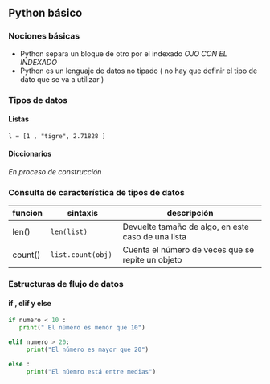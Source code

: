 ## Python básico

### Nociones básicas
- Python separa un bloque de otro por el indexado *OJO CON EL INDEXADO*
- Python es un lenguaje de datos no tipado ( no hay que definir el tipo de dato que se va a utilizar )

### Tipos de datos

#### Listas

` l = [1 , "tigre", 2.71828 ] `


#### Diccionarios
*En proceso de construcción*

### Consulta de característica de tipos de datos
funcion | sintaxis  | descripción
--- |	  ---	    | ---  
len() | ` len(list) ` | Devuelte tamaño de algo, en este caso de una lista
count() | `list.count(obj) `| Cuenta el número de veces que se repite un objeto


### Estructuras de flujo de datos

#### if , elif y else
```python
if numero < 10 :
   print(" El número es menor que 10")

elif numero > 20:
     print("El número es mayor que 20")

else :
     print("El núemro está entre medias")



